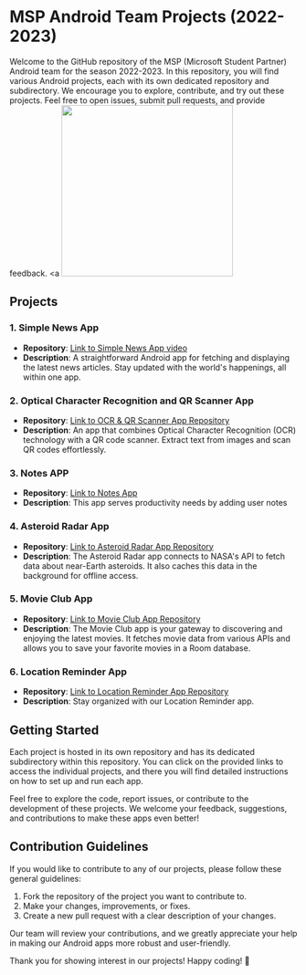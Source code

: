 # MSP Android Team Projects (2022-2023)

Welcome to the GitHub repository of the MSP (Microsoft Student Partner) Android team for the season 2022-2023. In this repository, you will find various Android projects, each with its own dedicated repository and subdirectory. We encourage you to explore, contribute, and try out these projects. Feel free to open issues, submit pull requests, and provide feedback.
<a
  <img src="https://www.google.com/url?sa=i&url=https%3A%2F%2Fwww.iconbolt.com%2Ficonsets%2Fstreamline-ux%2Fandroid-phone&psig=AOvVaw3GeHTxKaBE1phh1bQI5GVv&ust=1697838285753000&source=images&cd=vfe&opi=89978449&ved=0CBEQjRxqFwoTCPDoidGKg4IDFQAAAAAdAAAAABAE" width="300" height="300">
</a>

## Projects

### 1. Simple News App
- **Repository**: [Link to Simple News App video](https://drive.google.com/file/d/1W_MQ_cYhiZr0QM2QgwMpmWB4xVFoDKGb/view?usp=drivesdk)
- **Description**: A straightforward Android app for fetching and displaying the latest news articles. Stay updated with the world's happenings, all within one app.

### 2. Optical Character Recognition and QR Scanner App
- **Repository**: [Link to OCR & QR Scanner App Repository](https://github.com/Migz19/OCR_detector/tree/708b1ed1f08f773ac91faa640ffd550aad8c8250)
- **Description**: An app that combines Optical Character Recognition (OCR) technology with a QR code scanner. Extract text from images and scan QR codes effortlessly.

### 3. Notes APP
- **Repository**: [Link to Notes App](https://github.com/uoseftalaat/Note_App/tree/a44c2681aaac2ff37fa632b16a1545232347eaeb)
- **Description**: This app serves productivity needs by adding user notes

### 4. Asteroid Radar App
- **Repository**: [Link to Asteroid Radar App Repository](https://github.com/AbanoubGamalll/Asteroid-Radar-App/tree/7b23b4f5ea7d4b3c6ae392a38e30597724a23763)
- **Description**: The Asteroid Radar app connects to NASA's API to fetch data about near-Earth asteroids. It also caches this data in the background for offline access.

### 5. Movie Club App
- **Repository**: [Link to Movie Club App Repository](https://github.com/Migz19/MovieClub/tree/a2f98b94c7d537f7191d3248a456ce77114b0b0a)
- **Description**: The Movie Club app is your gateway to discovering and enjoying the latest movies. It fetches movie data from various APIs and allows you to save your favorite movies in a Room database.

### 6. Location Reminder App
- **Repository**: [Link to Location Reminder App Repository](https://github.com/AbanoubGamalll/LocationReminders/tree/759e52b087944b042964e4ca88854de893fb6321)
- **Description**: Stay organized with our Location Reminder app.
## Getting Started

Each project is hosted in its own repository and has its dedicated subdirectory within this repository. You can click on the provided links to access the individual projects, and there you will find detailed instructions on how to set up and run each app.

Feel free to explore the code, report issues, or contribute to the development of these projects. We welcome your feedback, suggestions, and contributions to make these apps even better!

## Contribution Guidelines

If you would like to contribute to any of our projects, please follow these general guidelines:

1. Fork the repository of the project you want to contribute to.
2. Make your changes, improvements, or fixes.
3. Create a new pull request with a clear description of your changes.

Our team will review your contributions, and we greatly appreciate your help in making our Android apps more robust and user-friendly.

Thank you for showing interest in our projects! Happy coding! 🚀
